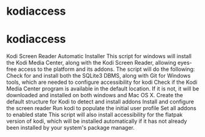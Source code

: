 # kodiaccess
# kodiaccess
Kodi Screen Reader Automatic Installer
This script for windows will install the Kodi Media Center, along with the Kodi Screen Reader, allowing eyes-free access to the platform and its addons. The script will do the following:
    Check for and install both the SQLite3 DBMS, along with Git for Windows tools, which are needed to configure accessibility for kodi
    Check if the Kodi Media Center program is available in the default location. If it is not, it will be downloaded and installed on both windows and Mac OS X.
    Create the default structure for Kodi to detect and install addons
    Install and configure the screen reader
    Run kodi to populate the initial user profile
    Set all addons to enabled state
This script will also install accessibility for the flatpak version of kodi, which will be installed automatically if it has not already been installed by your system's package manager.
